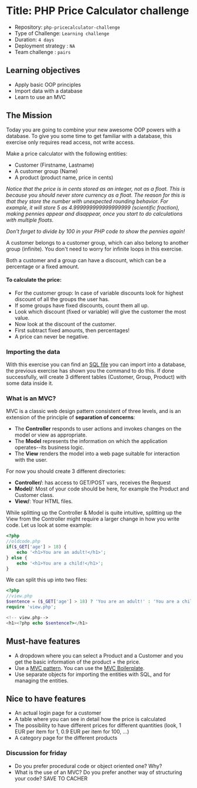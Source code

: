 # Title: PHP Price Calculator challenge

- Repository: `php-pricecalculator-challenge`
- Type of Challenge: `Learning challenge`
- Duration: `4 days`
- Deployment strategy : `NA`
- Team challenge : `pairs`

## Learning objectives
- Apply basic OOP principles
- Import data with a database
- Learn to use an MVC

## The Mission
Today you are going to combine your new awesome OOP powers with a database.
To give you some time to get familiar with a database, this exercise only requires read access, not write access.

Make a price calculator with the following entities:
- Customer (Firstname, Lastname)
- A customer group (Name)
- A product (product name, price in cents)

*Notice that the price is in cents stored as an integer, not as a float. This is because you should _never store currency as a float_. The reason for this is that they store the number with unexpected rounding behavior. For example, it will store 5 as 4.999999999999999999 (scientific fraction), making pennies appear and disappear, once you start to do calculations with multiple floats.*

*Don't forget to divide by 100 in your PHP code to show the pennies again!* 

A customer belongs to a customer group, which can also belong to another group (infinite).
You don't need to worry for infinite loops in this exercise.

Both a customer and a group can have a discount, which can be a percentage or a fixed amount. 

#### To calculate the price:
- For the customer group: In case of variable discounts look for highest discount of all the groups the user has.
- If some groups have fixed discounts, count them all up.
- Look which discount (fixed or variable) will give the customer the most value.
- Now look at the discount of the customer.
- First subtract fixed amounts, then percentages!
- A price can never be negative.

### Importing the data
With this exercise you can find an [SQL file](resources/import.sql) you can import into a database, the previous exercise has shown you the command to do this.
If done successfully, will create 3 different tables (Customer, Group, Product) with some data inside it.

### What is an MVC?
MVC is a classic web design pattern consistent of three levels, and is an extension of the principle of **separation of concerns**:

- The **Controller** responds to user actions and invokes changes on the model or view as appropriate.
- The **Model** represents the information on which the application operates--its business logic.
- The **View** renders the model into a web page suitable for interaction with the user.

For now you should create 3 different directories:
- **Controller/**: has access to GET/POST vars, receives the Request
- **Model/**: Most of your code should be here, for example the Product and Customer class.
- **View/**: Your HTML files.

While splitting up the Controller & Model is quite intuitive, splitting up the View from the Controller might require a larger change in how you write code. Let us look at some example:

````php
<?php
//oldcode.php
if($_GET['age'] > 18) {
    echo '<h1>You are an adult!</h1>';
} else {
    echo '<h1>You are a child!</h1>';
}
````

We can split this up into two files:
````php
<?php
//view.php
$sentence = ($_GET['age'] > 18) ? 'You are an adult!' : 'You are a child!';
require 'view.php';
````

````php
<!-- view.php-->
<h1><?php echo $sentence?></h1>
````

## Must-have features
- A dropdown where you can select a Product and a Customer and you get the basic information of the product + the price.
- Use a [MVC pattern](https://en.wikipedia.org/wiki/Model%E2%80%93view%E2%80%93controller). You can use the [MVC Boilerplate](https://github.com/becodeorg/php-mvc-boilerplate).
- Use separate objects for importing the entities with SQL, and for managing the entities.

## Nice to have features
- An actual login page for a customer
- A table where you can see in detail how the price is calculated
- The possibility to have different prices for different quantities (look, 1 EUR per item for 1, 0.9 EUR per item for 100, ...)
- A category page for the different products

### Discussion for friday
- Do you prefer procedural code or object oriented one? Why?
- What is the use of an MVC? Do you prefer another way of structuring your code?
SAVE TO CACHER
